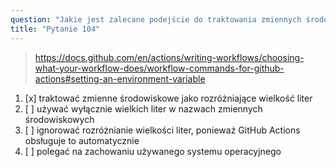 ```yaml
---
question: "Jakie jest zalecane podejście do traktowania zmiennych środowiskowych w GitHub Actions, niezależnie od używanego systemu operacyjnego i powłoki?"
title: "Pytanie 104"
---
```



> https://docs.github.com/en/actions/writing-workflows/choosing-what-your-workflow-does/workflow-commands-for-github-actions#setting-an-environment-variable
1. [x] traktować zmienne środowiskowe jako rozróżniające wielkość liter
1. [ ] używać wyłącznie wielkich liter w nazwach zmiennych środowiskowych
1. [ ] ignorować rozróżnianie wielkości liter, ponieważ GitHub Actions obsługuje to automatycznie
1. [ ] polegać na zachowaniu używanego systemu operacyjnego

